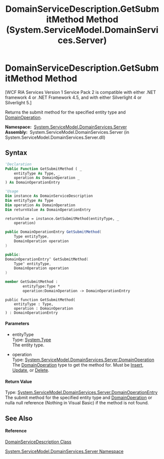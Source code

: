 ﻿---
title: DomainServiceDescription.GetSubmitMethod Method  (System.ServiceModel.DomainServices.Server)
TOCTitle: GetSubmitMethod Method
ms:assetid: M:System.ServiceModel.DomainServices.Server.DomainServiceDescription.GetSubmitMethod(System.Type,System.ServiceModel.DomainServices.Server.DomainOperation)
ms:mtpsurl: https://msdn.microsoft.com/en-us/library/system.servicemodel.domainservices.server.domainservicedescription.getsubmitmethod(v=VS.91)
ms:contentKeyID: 28755196
ms.date: 01/27/2012
mtps_version: v=VS.91
f1_keywords:
- System.ServiceModel.DomainServices.Server.DomainServiceDescription.GetSubmitMethod
dev_langs:
- CSharp
- JScript
- VB
- FSharp
- c++
api_location:
- System.ServiceModel.DomainServices.Server.dll
api_name:
- System.ServiceModel.DomainServices.Server.DomainServiceDescription.GetSubmitMethod
api_type:
- Managed
topic_type:
- apiref
- kbSyntax
product_family_name: VS
ROBOTS: INDEX,FOLLOW
---

# DomainServiceDescription.GetSubmitMethod Method

\[WCF RIA Services Version 1 Service Pack 2 is compatible with either .NET framework 4 or .NET Framework 4.5, and with either Silverlight 4 or Silverlight 5.\]

Returns the submit method for the specified entity type and [DomainOperation](ff423104\(v=vs.91\).md).

**Namespace:**  [System.ServiceModel.DomainServices.Server](ff423220\(v=vs.91\).md)  
**Assembly:**  System.ServiceModel.DomainServices.Server (in System.ServiceModel.DomainServices.Server.dll)

## Syntax

``` vb
'Declaration
Public Function GetSubmitMethod ( _
    entityType As Type, _
    operation As DomainOperation _
) As DomainOperationEntry
```

``` vb
'Usage
Dim instance As DomainServiceDescription
Dim entityType As Type
Dim operation As DomainOperation
Dim returnValue As DomainOperationEntry

returnValue = instance.GetSubmitMethod(entityType, _
    operation)
```

``` csharp
public DomainOperationEntry GetSubmitMethod(
    Type entityType,
    DomainOperation operation
)
```

``` c++
public:
DomainOperationEntry^ GetSubmitMethod(
    Type^ entityType, 
    DomainOperation operation
)
```

``` fsharp
member GetSubmitMethod : 
        entityType:Type * 
        operation:DomainOperation -> DomainOperationEntry 
```

``` jscript
public function GetSubmitMethod(
    entityType : Type, 
    operation : DomainOperation
) : DomainOperationEntry
```

#### Parameters

  - entityType  
    Type: [System.Type](https://msdn.microsoft.com/en-us/library/42892f65)  
    The entity type.  

<!-- end list -->

  - operation  
    Type: [System.ServiceModel.DomainServices.Server.DomainOperation](ff423104\(v=vs.91\).md)  
    The [DomainOperation](ff423104\(v=vs.91\).md) type to get the method for. Must be [Insert](ff423104\(v=vs.91\).md), [Update](ff423104\(v=vs.91\).md), or [Delete](ff423104\(v=vs.91\).md).  

#### Return Value

Type: [System.ServiceModel.DomainServices.Server.DomainOperationEntry](ff423137\(v=vs.91\).md)  
The submit method for the specified entity type and [DomainOperation](ff423104\(v=vs.91\).md) or nulla null reference (Nothing in Visual Basic) if the method is not found.  

## See Also

#### Reference

[DomainServiceDescription Class](ff422896\(v=vs.91\).md)

[System.ServiceModel.DomainServices.Server Namespace](ff423220\(v=vs.91\).md)

